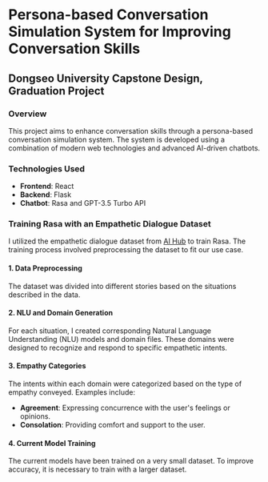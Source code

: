 # Persona-based Conversation Simulation System for Improving Conversation Skills

## Dongseo University Capstone Design, Graduation Project

### Overview

This project aims to enhance conversation skills through a persona-based conversation simulation system. The system is developed using a combination of modern web technologies and advanced AI-driven chatbots.

### Technologies Used

- **Frontend**: React
- **Backend**: Flask
- **Chatbot**: Rasa and GPT-3.5 Turbo API

### Training Rasa with an Empathetic Dialogue Dataset

I utilized the empathetic dialogue dataset from [AI Hub](https://aihub.or.kr/aihubdata/data/view.do?currMenu=115&topMenu=100&dataSetSn=71305) to train Rasa. The training process involved preprocessing the dataset to fit our use case.

#### 1. Data Preprocessing
The dataset was divided into different stories based on the situations described in the data.

#### 2. NLU and Domain Generation
For each situation, I created corresponding Natural Language Understanding (NLU) models and domain files. These domains were designed to recognize and respond to specific empathetic intents.

#### 3. Empathy Categories
The intents within each domain were categorized based on the type of empathy conveyed. Examples include:
- **Agreement**: Expressing concurrence with the user's feelings or opinions.
- **Consolation**: Providing comfort and support to the user.

#### 4. Current Model Training
The current models have been trained on a very small dataset. To improve accuracy, it is necessary to train with a larger dataset.

